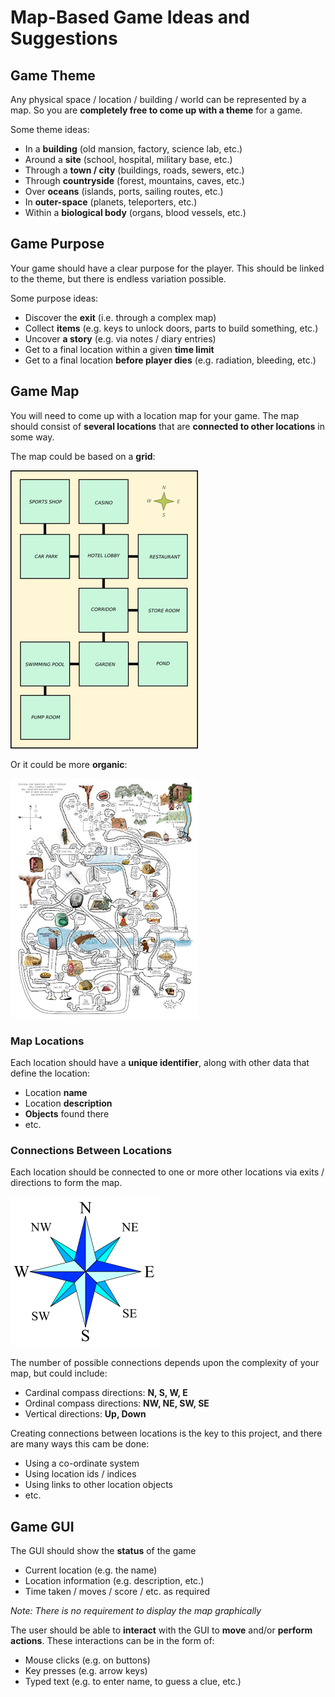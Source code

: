 # Map-Based Game Ideas and Suggestions

## Game Theme

Any physical space / location / building / world can be represented by a map. So you are **completely free to come up with a theme** for a game.

Some theme ideas:
- In a **building** (old mansion, factory, science lab, etc.)
- Around a **site** (school, hospital, military base, etc.)
- Through a **town / city** (buildings, roads, sewers, etc.)
- Through **countryside** (forest, mountains, caves, etc.)
- Over **oceans** (islands, ports, sailing routes, etc.)
- In **outer-space** (planets, teleporters, etc.)
- Within a **biological body** (organs, blood vessels, etc.)

## Game Purpose

Your game should have a clear purpose for the player. This should be linked to the theme, but there is endless variation possible.

Some purpose ideas:
- Discover the **exit** (i.e. through a complex map)
- Collect **items** (e.g. keys to unlock doors, parts to build something, etc.)
- Uncover **a story** (e.g. via notes / diary entries)
- Get to a final location within a given **time limit**
- Get to a final location **before player dies** (e.g. radiation, bleeding, etc.)

## Game Map

You will need to come up with a location map for your game. The map should consist of **several locations** that are **connected to other locations** in some way.

The map could be based on a **grid**:

![map-grid.png](screenshots/map-grid.png)

Or it could be more **organic**:

![map-organic.png](screenshots/map-organic.png)

### Map Locations

Each location should have a **unique identifier**, along with other data that define the location:
- Location **name**
- Location **description**
- **Objects** found there
- etc.

### Connections Between Locations

Each location should be connected to one or more other locations via exits / directions to form the map.

![compass.png](images/compass.png)

The number of possible connections depends upon the complexity of your map, but could include:

- Cardinal compass directions: **N, S, W, E**
- Ordinal compass directions: **NW, NE, SW, SE**
- Vertical directions: **Up, Down**

Creating connections between locations is the key to this project, and there are many ways this cam be done:
- Using a co-ordinate system
- Using location ids / indices
- Using links to other location objects
- etc.

## Game GUI

The GUI should show the **status** of the game
- Current location (e.g. the name)
- Location information (e.g. description, etc.)
- Time taken / moves / score / etc. as required

*Note: There is no requirement to display the map graphically*

The user should be able to **interact** with the GUI to **move** and/or **perform actions**. These interactions can be in the form of:
- Mouse clicks (e.g. on buttons)
- Key presses (e.g. arrow keys)
- Typed text (e.g. to enter name, to guess a clue, etc.)

